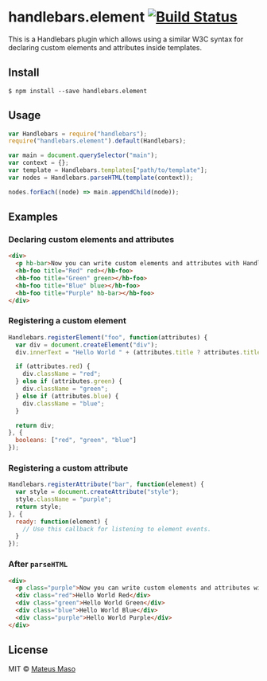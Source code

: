 handlebars.element [![Build Status](https://travis-ci.org/mateusmaso/handlebars.element.svg?branch=master)](https://travis-ci.org/mateusmaso/handlebars.element)
==================

This is a Handlebars plugin which allows using a similar W3C syntax for declaring custom elements and attributes inside templates.

## Install

```
$ npm install --save handlebars.element
```

## Usage

```javascript
var Handlebars = require("handlebars");
require("handlebars.element").default(Handlebars);

var main = document.querySelector("main");
var context = {};
var template = Handlebars.templates["path/to/template"];
var nodes = Handlebars.parseHTML(template(context));

nodes.forEach((node) => main.appendChild(node));
```

## Examples

### Declaring custom elements and attributes

```html
<div>
  <p hb-bar>Now you can write custom elements and attributes with Handlebars!</p>
  <hb-foo title="Red" red></hb-foo>
  <hb-foo title="Green" green></hb-foo>
  <hb-foo title="Blue" blue></hb-foo>
  <hb-foo title="Purple" hb-bar></hb-foo>
</div>
```

### Registering a custom element

```javascript
Handlebars.registerElement("foo", function(attributes) {
  var div = document.createElement("div");
  div.innerText = "Hello World " + (attributes.title ? attributes.title : "guest");

  if (attributes.red) {
    div.className = "red";
  } else if (attributes.green) {
    div.className = "green";
  } else if (attributes.blue) {
    div.className = "blue";
  }

  return div;
}, {
  booleans: ["red", "green", "blue"]
});
```

### Registering a custom attribute

```javascript
Handlebars.registerAttribute("bar", function(element) {
  var style = document.createAttribute("style");
  style.className = "purple";
  return style;
}, {
  ready: function(element) {
    // Use this callback for listening to element events.
  }
});
```

### After ```parseHTML```

```html
<div>
  <p class="purple">Now you can write custom elements and attributes with Handlebars!</p>
  <div class="red">Hello World Red</div>
  <div class="green">Hello World Green</div>
  <div class="blue">Hello World Blue</div>
  <div class="purple">Hello World Purple</div>
</div>
```

## License

MIT © [Mateus Maso](http://www.mateusmaso.com)
